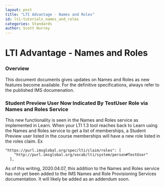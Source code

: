 ```yaml
---
layout: post
title: "LTI Advantage - Names and Roles"
id: lti-tutorials_names_and_roles
categories: Standards
author: Scott Hurrey
---
```

<VersioningTracker frontMatter={frontMatter}/>

# LTI Advantage - Names and Roles

### Overview

This document documents gives updates on Names and Roles as new features become available. For the definitive specifications, always refer to the published IMS documenation.

### Student Preview User Now Indicated By TestUser Role via Names and Roles Service

This new functionality is seen in the Names and Roles service as implemented in Learn. When your LTI 1.3 tool reaches back to Learn using the Names and Roles service to get a list of memberships, a Student Preview user listed in the course memberships will have a new role listed in the roles claim. Ex

```http
"https://purl.imsglobal.org/spec/lti/claim/roles": [
    "http://purl.imsglobal.org/vocab/lti/system/person#TestUser"
  ],
```

As of this writing, 2020.04.07, this addition to the Names and Roles service has not yet been added to the IMS Names and Role Provisioning Services documentation. It will likely be added as an addendum soon.


<AuthorBox frontMatter={frontMatter}/>